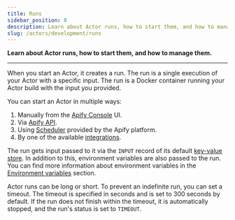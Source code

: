 ```yaml
---
title: Runs
sidebar_position: 8
description: Learn about Actor runs, how to start them, and how to manage them.
slug: /actors/development/runs
---
```


**Learn about Actor runs, how to start them, and how to manage them.**

---

When you start an Actor, it creates a run. The run is a single execution of your Actor with a specific input. The run is a Docker container running your Actor build with the input you provided.

You can start an Actor in multiple ways:

1. Manually from the [Apify Console](https://my.apify.com/actors) UI.
2. Via [Apify API](https://docs.apify.com/api/v2#/reference/actors/run-collection/run-actor).
3. Using [Scheduler](../../../schedules.md) provided by the Apify platform.
4. By one of the available [integrations](../../../integrations/index.mdx).

The run gets input passed to it via the `INPUT` record of its default [key-value store](../../../storage/key_value_store.md). In addition to this, environment variables are also passed to the run. You can find more information about environment variables in the [Environment variables](../programming_interface/environment_variables.md) section.

Actor runs can be long or short. To prevent an indefinite run, you can set a timeout. The timeout is specified in seconds and is set to 300 seconds by default. If the run does not finish within the timeout, it is automatically stopped, and the run's status is set to `TIMEOUT`.

